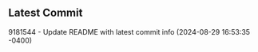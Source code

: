 
## Latest Commit
9181544 - Update README with latest commit info (2024-08-29 16:53:35 -0400) <Yunxi-Zhou>
